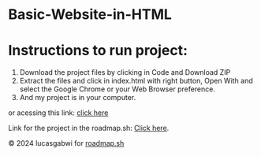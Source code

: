 # Basic-Website-in-HTML

# Instructions to run project:

1. Download the project files by clicking in Code and Download ZIP
2. Extract the files and click in index.html with right button, Open With and select the Google Chrome or your Web Browser preference.
3. And my project is in your computer.<br>

or acessing this link: <a href="https://lucasgabwi-basic-website.netlify.app/">click here</a>

<p>Link for the project in the roadmap.sh: <a href="https://roadmap.sh/projects/basic-html-website">Click here</a>.</p>

<p>&copy; 2024 lucasgabwi for <a href="https://roadmap.sh">roadmap.sh</a></p>